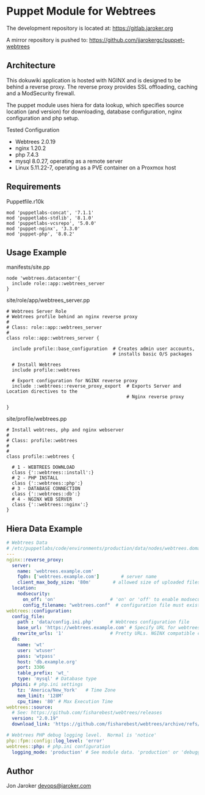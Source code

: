 # Puppet Module for Webtrees

The development repository is located at: <https://gitlab.jaroker.org>

A mirror repository is pushed to: <https://github.com/jjarokergc/puppet-webtrees>

## Architecture

This dokuwiki application is hosted with NGINX and is designed to be behind a reverse proxy.  The reverse proxy provides SSL offloading, caching and a ModSecurity firewall.

The puppet module uses hiera for data lookup, which specifies source location (and version) for downloading, database configuration, nginx configuration and php setup.

 Tested Configuration

* Webtrees 2.0.19
* nginx 1.20.2
* php 7.4.3
* mysql 8.0.27, operating as a remote server
* Linux 5.11.22-7, operating as a PVE container on a Proxmox host

## Requirements

Puppetfile.r10k

``` puppet
mod 'puppetlabs-concat', '7.1.1'
mod 'puppetlabs-stdlib', '8.1.0'
mod 'puppetlabs-vcsrepo', '5.0.0'
mod 'puppet-nginx', '3.3.0'
mod 'puppet-php', '8.0.2'
```

## Usage Example

manifests/site.pp

``` puppet
node 'webtrees.datacenter'{                 
  include role::app::webtrees_server
}
```

site/role/app/webtrees_server.pp

``` puppet
# Webtrees Server Role
# Webtrees profile behind an nginx reverse proxy
#
# Class: role::app::webtrees_server
#
class role::app::webtrees_server {

  include profile::base_configuration  # Creates admin user accounts, 
                                       # installs basic O/S packages

  # Install Webtrees
  include profile::webtrees

  # Export configuration for NGINX reverse proxy
  include ::webtrees::reverse_proxy_export  # Exports Server and Location directives to the 
                                            # Nginx reverse proxy

}
```

site/profile/webtrees.pp

``` puppet
# Install webtrees, php and nginx webserver
#
# Class: profile::webtrees
#
#
class profile::webtrees {

  # 1 - WEBTREES DOWNLOAD
  class {'::webtrees::install':}
  # 2 - PHP INSTALL
  class {'::webtrees::php':}
  # 3 - DATABASE CONNECTION
  class {'::webtrees::db':}
  # 4 - NGINX WEB SERVER
  class {'::webtrees::nginx':}
}
```

## Hiera Data Example

``` yaml
# Webtrees Data
# /etc/puppetlabs/code/environments/production/data/nodes/webtrees.domain.yaml
---
nginx::reverse_proxy:
  server:
    name: 'webtrees.example.com'
    fqdn: ['webtrees.example.com']        # server name
    client_max_body_size: '80m'        # allowed size of uploaded files
  location:
    modsecurity:
      on_off: 'on'                    # 'on' or 'off' to enable modsecurity in ngnix
      config_filename: "webtrees.conf"  # configuration file must exist in /etc/nginx/modsec
webtrees::configuration:
  config_file:
    path : 'data/config.ini.php'      # Webtrees configuration file
    base_url: 'https://webtrees.example.com' # Specify URL for webtrees site
    rewrite_urls: '1'                 # Pretty URLs. NGINX compatible config required.
  db:
    name: 'wt'
    user: 'wtuser'
    pass: 'wtpass'
    host: 'db.example.org'
    port: 3306
    table_prefix: 'wt_'
    type: 'mysql' # Database type
  phpini: # php.ini settings
    tz: 'America/New_York'   # Time Zone
    mem_limit: '128M'
    cpu_time: '80' # Max Execution Time
webtrees::source: 
  # See: https://github.com/fisharebest/webtrees/releases
  version: "2.0.19"
  download_link: 'https://github.com/fisharebest/webtrees/archive/refs/tags'

# Webtrees PHP debug logging level.  Normal is 'notice'
php::fpm::config::log_level: 'error'
webtrees::php: # php.ini configuration
  logging_mode: 'production' # See module data. 'production' or 'debugging'
```

## Author

Jon Jaroker
devops@jaroker.com
